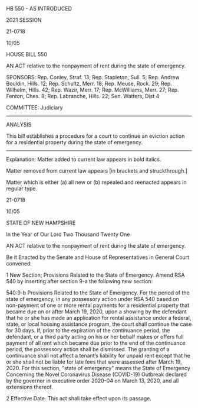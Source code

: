  HB 550 - AS INTRODUCED

 

 

2021 SESSION

 21-0718

 10/05

 

HOUSE BILL 550

 

AN ACT relative to the nonpayment of rent during the state of emergency.

 

SPONSORS: Rep. Conley, Straf. 13; Rep. Stapleton, Sull. 5; Rep. Andrew Bouldin, Hills. 12; Rep. Schultz, Merr. 18; Rep. Meuse, Rock. 29; Rep. Wilhelm, Hills. 42; Rep. Wazir, Merr. 17; Rep. McWilliams, Merr. 27; Rep. Fenton, Ches. 8; Rep. Labranche, Hills. 22; Sen. Watters, Dist 4

 

COMMITTEE: Judiciary

 

-----------------------------------------------------------------

 

ANALYSIS

 

 This bill establishes a procedure for a court to continue an eviction action for a residential property during the state of emergency.

 

- - - - - - - - - - - - - - - - - - - - - - - - - - - - - - - - - - - - - - - - - - - - - - - - - - - - - - - - - - - - - - - - - - - - - - - - - - - 

 

Explanation: Matter added to current law appears in bold italics.

 Matter removed from current law appears [in brackets and struckthrough.]

 Matter which is either (a) all new or (b) repealed and reenacted appears in regular type.

 21-0718

 10/05

 

STATE OF NEW HAMPSHIRE

 

In the Year of Our Lord Two Thousand Twenty One

 

AN ACT relative to the nonpayment of rent during the state of emergency.

 

Be it Enacted by the Senate and House of Representatives in General Court convened:

 

 1 New Section; Provisions Related to the State of Emergency. Amend RSA 540 by inserting after section 9-a the following new section:

 540:9-b Provisions Related to the State of Emergency. For the period of the state of emergency, in any possessory action under RSA 540 based on non-payment of one or more rental payments for a residential property that became due on or after March 19, 2020, upon a showing by the defendant that he or she has made an application for rental assistance under a federal, state, or local housing assistance program, the court shall continue the case for 30 days. If, prior to the expiration of the continuance period, the defendant, or a third party acting on his or her behalf makes or offers full payment of all rent which became due prior to the end of the continuance period, the possessory action shall be dismissed. The granting of a continuance shall not affect a tenant’s liability for unpaid rent except that he or she shall not be liable for late fees that were assessed after March 19, 2020. For this section, "state of emergency" means the State of Emergency Concerning the Novel Coronavirus Disease (COVID-19) Outbreak declared by the governor in executive order 2020-04 on March 13, 2020, and all extensions thereof.

 2 Effective Date. This act shall take effect upon its passage.

